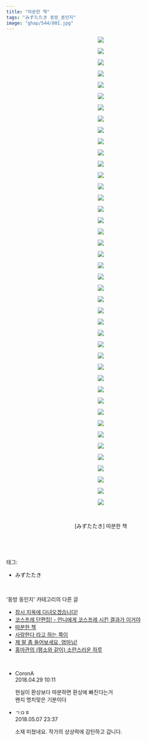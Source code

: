 ```yaml
---
title: "따분한 책"
tags: "みずたたき 동방_동인지"
image: "ghap/544/001.jpg"
---
```

<div class="article">
<p style="text-align: center; clear: none; float: none;"><img src="{{ site.nasurl }}/ghap/544/001.jpg"/></p>
<p style="text-align: center; clear: none; float: none;"><img src="{{ site.nasurl }}/ghap/544/002.jpg"/></p>
<p style="text-align: center; clear: none; float: none;"><img src="{{ site.nasurl }}/ghap/544/003.jpg"/></p>
<p style="text-align: center; clear: none; float: none;"><img src="{{ site.nasurl }}/ghap/544/004.jpg"/></p>
<p style="text-align: center; clear: none; float: none;"><img src="{{ site.nasurl }}/ghap/544/005.jpg"/></p>
<p style="text-align: center; clear: none; float: none;"><img src="{{ site.nasurl }}/ghap/544/006.jpg"/></p>
<p style="text-align: center; clear: none; float: none;"><img src="{{ site.nasurl }}/ghap/544/007.jpg"/></p>
<p style="text-align: center; clear: none; float: none;"><img src="{{ site.nasurl }}/ghap/544/008.jpg"/></p>
<p style="text-align: center; clear: none; float: none;"><img src="{{ site.nasurl }}/ghap/544/009.jpg"/></p>
<p style="text-align: center; clear: none; float: none;"><img src="{{ site.nasurl }}/ghap/544/010.jpg"/></p>
<p style="text-align: center; clear: none; float: none;"><img src="{{ site.nasurl }}/ghap/544/011.jpg"/></p>
<p style="text-align: center; clear: none; float: none;"><img src="{{ site.nasurl }}/ghap/544/012.jpg"/></p>
<p style="text-align: center; clear: none; float: none;"><img src="{{ site.nasurl }}/ghap/544/013.jpg"/></p>
<p style="text-align: center; clear: none; float: none;"><img src="{{ site.nasurl }}/ghap/544/014.jpg"/></p>
<p style="text-align: center; clear: none; float: none;"><img src="{{ site.nasurl }}/ghap/544/015.jpg"/></p>
<p style="text-align: center; clear: none; float: none;"><img src="{{ site.nasurl }}/ghap/544/016.jpg"/></p>
<p style="text-align: center; clear: none; float: none;"><img src="{{ site.nasurl }}/ghap/544/017.jpg"/></p>
<p style="text-align: center; clear: none; float: none;"><img src="{{ site.nasurl }}/ghap/544/018.jpg"/></p>
<p style="text-align: center; clear: none; float: none;"><img src="{{ site.nasurl }}/ghap/544/019.jpg"/></p>
<p style="text-align: center; clear: none; float: none;"><img src="{{ site.nasurl }}/ghap/544/020.jpg"/></p>
<p style="text-align: center; clear: none; float: none;"><img src="{{ site.nasurl }}/ghap/544/021.jpg"/></p>
<p style="text-align: center; clear: none; float: none;"><img src="{{ site.nasurl }}/ghap/544/022.jpg"/></p>
<p style="text-align: center; clear: none; float: none;"><img src="{{ site.nasurl }}/ghap/544/023.jpg"/></p>
<p style="text-align: center; clear: none; float: none;"><img src="{{ site.nasurl }}/ghap/544/024.jpg"/></p>
<p style="text-align: center; clear: none; float: none;"><img src="{{ site.nasurl }}/ghap/544/025.jpg"/></p>
<p style="text-align: center; clear: none; float: none;"><img src="{{ site.nasurl }}/ghap/544/026.jpg"/></p>
<p style="text-align: center; clear: none; float: none;"><img src="{{ site.nasurl }}/ghap/544/027.jpg"/></p>
<p style="text-align: center; clear: none; float: none;"><img src="{{ site.nasurl }}/ghap/544/028.jpg"/></p>
<p style="text-align: center; clear: none; float: none;"><img src="{{ site.nasurl }}/ghap/544/029.jpg"/></p>
<p style="text-align: center; clear: none; float: none;"><img src="{{ site.nasurl }}/ghap/544/030.jpg"/></p>
<p style="text-align: center; clear: none; float: none;"><img src="{{ site.nasurl }}/ghap/544/031.jpg"/></p>
<p style="text-align: center; clear: none; float: none;"><img src="{{ site.nasurl }}/ghap/544/032.jpg"/></p>
<p style="text-align: center; clear: none; float: none;"><img src="{{ site.nasurl }}/ghap/544/033.jpg"/></p>
<p style="text-align: center; clear: none; float: none;"><img src="{{ site.nasurl }}/ghap/544/034.jpg"/></p>
<p style="text-align: center; clear: none; float: none;"><img src="{{ site.nasurl }}/ghap/544/035.jpg"/></p>
<p style="text-align: center; clear: none; float: none;"><img src="{{ site.nasurl }}/ghap/544/036.jpg"/></p>
<p style="text-align: center; clear: none; float: none;"><img src="{{ site.nasurl }}/ghap/544/037.jpg"/></p>
<p style="text-align: center; clear: none; float: none;"><img src="{{ site.nasurl }}/ghap/544/038.jpg"/></p>
<p style="text-align: center; clear: none; float: none;"><img src="{{ site.nasurl }}/ghap/544/039.jpg"/></p>
<p style="text-align: center; clear: none; float: none;"><img src="{{ site.nasurl }}/ghap/544/040.jpg"/></p>
<p style="text-align: center; clear: none; float: none;"><img src="{{ site.nasurl }}/ghap/544/041.jpg"/></p>
<p style="text-align: center; clear: none; float: none;"><img src="{{ site.nasurl }}/ghap/544/042.jpg"/></p>
<p style="text-align: center; clear: none; float: none;"><br/></p>
<p style="text-align: center; clear: none; float: none;">[みずたたき] 따분한 책</p>
<p><br/></p>
</div><br/>
<div class="tagTrail">
<p>태그: </p>
<ul>
<li>みずたたき</li>
</ul>
</div><br/>
<div class="another">
<p>'동방 동인지' 카테고리의 다른 글</p>
<ul>
<li><a href="/2016-06-25-ghap_546">잠시 지옥에 다녀오겠습니다!</a></li>
<li><a href="/2016-06-25-ghap_545">코스프레 단편집! - 언니에게 코스프레 시킨 결과가 이거야</a></li>
<li><a href="/2016-06-25-ghap_544">따분한 책</a></li>
<li><a href="/2016-06-25-ghap_543">사랑한다 라고 하는 쪽이</a></li>
<li><a href="/2016-06-24-ghap_540">제 말 좀 들어보세요, 염마님!</a></li>
<li><a href="/2016-06-24-ghap_539">홍마관의 (평소와 같이) 소란스러운 하루</a></li>
</ul>
</div><br/>
<div class="cb_module cb_fluid">
<div class="cb_wrt cb_profile">
<div class="comment">
<ul>
<li class="cb_thumb_off" id="comment15246888">
<div class="cb_comment_area">
<div class="cb_info_area">
<div class="cb_section">
<span class="cb_nick_name">CoronA</span>
</div>
<div class="cb_section">
<span class="cb_date">2018.04.29 10:11 </span>
</div>
</div>
<div class="cb_dsc_comment">
<p class="cb_dsc">
											현실이 환상보다 따분하면 환상에 빠진다는거<br/>
왠지 명치맞은 기분이다
										</p>
</div>
</div></li>
<li class="cb_thumb_off" id="comment15252095">
<div class="cb_comment_area">
<div class="cb_info_area">
<div class="cb_section">
<span class="cb_nick_name">ㄱㅁㅎ</span>
</div>
<div class="cb_section">
<span class="cb_date">2018.05.07 23:37 </span>
</div>
</div>
<div class="cb_dsc_comment">
<p class="cb_dsc">
											소재 미쳤네요. 작가의 상상력에 감탄하고 갑니다.
										</p>
</div>
</div></li>
</ul>
</div>
</div><!-- commentList close -->
</div><br/>

